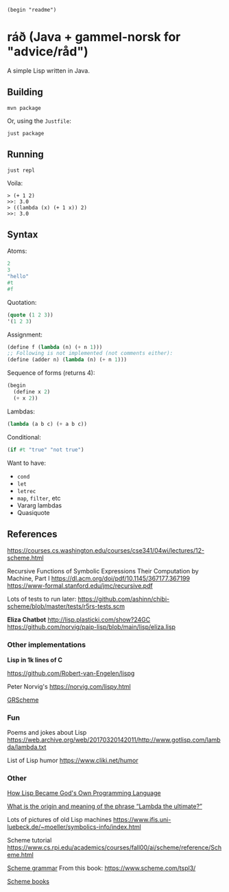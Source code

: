 `(begin "readme")`

# ráð (Java + gammel-norsk for "advice/råd")

A simple Lisp written in Java.

## Building

```
mvn package
```

Or, using the `Justfile`:

```
just package
```

## Running

```
just repl
```

Voila:

```
> (+ 1 2)
>>: 3.0
> ((lambda (x) (+ 1 x)) 2)
>>: 3.0
```

## Syntax

Atoms:

```lisp
2
3
"hello"
#t
#f
```

Quotation:

```lisp
(quote (1 2 3))
'(1 2 3)
```

Assignment:

```lisp
(define f (lambda (n) (+ n 1)))
;; Following is not implemented (not comments either):
(define (adder n) (lambda (n) (+ n 1)))
```

Sequence of forms (returns 4):

```lisp
(begin
  (define x 2)
  (+ x 2))
```


Lambdas:

```lisp
(lambda (a b c) (+ a b c))
```

Conditional:

```lisp
(if #t "true" "not true")
```

Want to have:

 - `cond`
 - `let`
 - `letrec`
 - `map`, `filter`, etc
 - Vararg lambdas
 - Quasiquote
 
 
 
## References

https://courses.cs.washington.edu/courses/cse341/04wi/lectures/12-scheme.html

Recursive Functions of Symbolic Expressions
Their Computation by Machine, Part I
https://dl.acm.org/doi/pdf/10.1145/367177.367199
https://www-formal.stanford.edu/jmc/recursive.pdf


Lots of tests to run later: https://github.com/ashinn/chibi-scheme/blob/master/tests/r5rs-tests.scm

**Eliza Chatbot**
http://lisp.plasticki.com/show?24GC
https://github.com/norvig/paip-lisp/blob/main/lisp/eliza.lisp



### Other implementations

**Lisp in 1k lines of C**

https://github.com/Robert-van-Engelen/lispg

Peter Norvig's
https://norvig.com/lispy.html

[GRScheme](https://andreyor.st/posts/2020-02-25-grscheme-design-part-1/)

### Fun

Poems and jokes about Lisp
https://web.archive.org/web/20170320142011/http://www.gotlisp.com/lambda/lambda.txt

List of Lisp humor
https://www.cliki.net/humor

### Other

[How Lisp Became God's Own Programming Language](https://twobithistory.org/2018/10/14/lisp.html)

[What is the origin and meaning of the phrase “Lambda the ultimate?”](https://softwareengineering.stackexchange.com/questions/107687/what-is-the-origin-and-meaning-of-the-phrase-lambda-the-ultimate)

Lots of pictures of old Lisp machines
https://www.ifis.uni-luebeck.de/~moeller/symbolics-info/index.html

Scheme tutorial
https://www.cs.rpi.edu/academics/courses/fall00/ai/scheme/reference/Scheme.html

[Scheme grammar](https://www.scheme.com/tspl3/grammar.html)
From this book: https://www.scheme.com/tspl3/

[Scheme books](https://books.scheme.org/)
